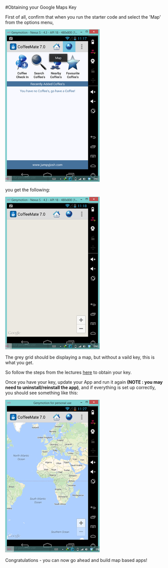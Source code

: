#Obtaining your Google Maps Key

First of all, confirm that when you run the starter code and select the 'Map' from the options menu, 

![](../img/lab701.png) 

you get the following:

![](../img/lab702.png) 

The grey grid should be displaying a map, but without a vaild key, this is what you get.

So follow the steps from the lectures [here](../archives/googlemapskey.pdf) to obtain your key.

Once you have your key, update your App and run it again <b>(NOTE : you may need to uninstall/reinstall the app)</b>, and if everything is set up correctly, you should see something like this:

![](../img/lab703.png)

Congratulations - you can now go ahead and build map based apps!
